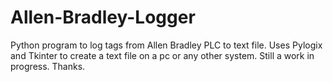 # Allen-Bradley-Logger
Python program to log tags from Allen Bradley PLC to text file.
Uses Pylogix and Tkinter to create a text file on a pc or any other system. 
Still a work in progress. Thanks.
